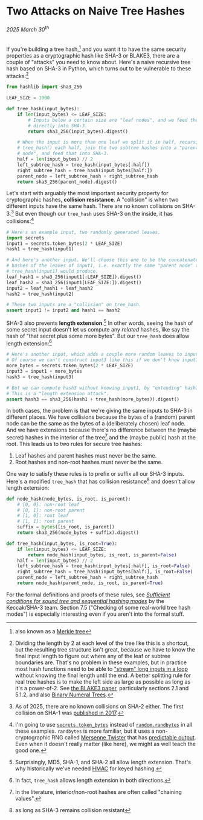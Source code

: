 # Two Attacks on Naive Tree Hashes
###### 2025 March 30<sup>th</sup>

If you're building a tree hash,[^merkle] and you want it to have the same
security properties as a cryptographic hash like SHA-3 or BLAKE3, there are a
couple of "attacks" you need to know about. Here's a naive recursive tree hash
based on SHA-3 in Python, which turns out to be vulnerable to these
attacks:[^structure]

[^merkle]: also known as a [Merkle tree]

[Merkle tree]: https://en.wikipedia.org/wiki/Merkle_tree

[^structure]: Dividing the length by 2 at each level of the tree like this is a
    shortcut, but the resulting tree structure isn't great, because we have to
    know the final input length to figure out where any of the leaf or subtree
    boundaries are. That's no problem in these examples, but in practice most
    hash functions need to be able to ["stream" long inputs in a loop][update]
    without knowing the final length until the end. A better splitting rule for
    real tree hashes is to make the left side as large as possible as long as
    it's a power-of-2. See [the BLAKE3 paper], particularly sections 2.1 and
    5.1.2, and also [Binary Numeral Trees].

[update]: https://docs.python.org/3/library/hashlib.html#hashlib.hash.update
[the BLAKE3 paper]: https://github.com/BLAKE3-team/BLAKE3-specs/blob/master/blake3.pdf
[Binary Numeral Trees]: https://github.com/BLAKE3-team/BLAKE3-specs/blob/master/blake3.pdf

```python
from hashlib import sha3_256

LEAF_SIZE = 1000

def tree_hash(input_bytes):
    if len(input_bytes) <= LEAF_SIZE:
        # Inputs below a certain size are "leaf nodes", and we feed them
        # directly into SHA-3.
        return sha3_256(input_bytes).digest()

    # When the input is more than one leaf we split it in half, recursively
    # tree_hash() each half, join the two subtree hashes into a "parent
    # node", and feed that into SHA-3.
    half = len(input_bytes) // 2
    left_subtree_hash = tree_hash(input_bytes[:half])
    right_subtree_hash = tree_hash(input_bytes[half:])
    parent_node = left_subtree_hash + right_subtree_hash
    return sha3_256(parent_node).digest()
```

Let's start with arguably the most important security property for
cryptographic hashes, **collision resistance**. A "collision" is when two
different inputs have the same hash. There are no known collisions on
SHA-3.[^collisions] But even though our `tree_hash` uses SHA-3 on the inside,
it has collisions:[^random]

[^collisions]: As of 2025, there are no known collisions on SHA-2 either. The
    first collision on SHA-1 was [published in 2017](https://shattered.io/).

[^random]: I'm going to use [`secrets.token_bytes`] instead of
    [`random.randbytes`] in all these examples. `randbytes` is more familiar,
    but it uses a non-cryptographic RNG called [Mersenne Twister] that has
    [predictable output]. Even when it doesn't really matter (like here), we
    might as well teach the good one.

[`random.randbytes`]: https://docs.python.org/3/library/random.html#random.randbytes
[`secrets.token_bytes`]: https://docs.python.org/3/library/secrets.html#secrets.token_bytes
[Mersenne Twister]: https://en.wikipedia.org/wiki/Mersenne_Twister
[predictable output]: https://github.com/oconnor663/mersenne_breaker

```python
# Here's an example input, two randomly generated leaves.
import secrets
input1 = secrets.token_bytes(2 * LEAF_SIZE)
hash1 = tree_hash(input1)

# And here's another input. We'll choose this one to be the concatenated
# hashes of the leaves of input1, i.e. exactly the same "parent node" that
# tree_hash(input1) would produce.
leaf_hash1 = sha3_256(input1[:LEAF_SIZE]).digest()
leaf_hash2 = sha3_256(input1[LEAF_SIZE:]).digest()
input2 = leaf_hash1 + leaf_hash2
hash2 = tree_hash(input2)

# These two inputs are a "collision" on tree_hash.
assert input1 != input2 and hash1 == hash2
```

SHA-3 also prevents **length extension**.[^extension] In other words, seeing
the hash of some secret input doesn't let us compute any _related_ hashes, like
say the hash of "that secret plus some more bytes". But our `tree_hash` does
allow length extension:[^both_directions]

[^extension]: Surprisingly, MD5, SHA-1, and SHA-2 all allow length extension.
    That's why historically we've needed [HMAC] for keyed hashing.

[HMAC]: https://en.wikipedia.org/wiki/HMAC

[^both_directions]: In fact, `tree_hash` allows length extension in both
    directions.

```python
# Here's another input, which adds a couple more random leaves to input1.
# Of course we can't construct input3 like this if we don't know input1.
more_bytes = secrets.token_bytes(2 * LEAF_SIZE)
input3 = input1 + more_bytes
hash3 = tree_hash(input3)

# But we can compute hash3 without knowing input1, by "extending" hash1.
# This is a "length extension attack".
assert hash3 == sha3_256(hash1 + tree_hash(more_bytes)).digest()
```

In both cases, the problem is that we're giving the same inputs to SHA-3 in
different places. We have collisions because the bytes of a (random) parent
node can be the same as the bytes of a (deliberately chosen) leaf node. And we
have extensions because there's no difference between the (maybe secret) hashes
in the interior of the tree[^cv] and the (maybe public) hash at the root. This
leads us to two rules for secure tree hashes:

[^cv]: In the literature, interior/non-root hashes are often called "chaining
    values".

1. Leaf hashes and parent hashes must never be the same.
2. Root hashes and non-root hashes must never be the same.

One way to satisfy these rules is to prefix or suffix all our SHA-3 inputs.
Here's a modified `tree_hash` that has collision resistance[^assuming] and
doesn't allow length extension:

[^assuming]: as long as SHA-3 remains collision resistant

```python
def node_hash(node_bytes, is_root, is_parent):
    # [0, 0]: non-root leaf
    # [0, 1]: non-root parent
    # [1, 0]: root leaf
    # [1, 1]: root parent
    suffix = bytes([is_root, is_parent])
    return sha3_256(node_bytes + suffix).digest()

def tree_hash(input_bytes, is_root=True):
    if len(input_bytes) <= LEAF_SIZE:
        return node_hash(input_bytes, is_root, is_parent=False)
    half = len(input_bytes) // 2
    left_subtree_hash = tree_hash(input_bytes[:half], is_root=False)
    right_subtree_hash = tree_hash(input_bytes[half:], is_root=False)
    parent_node = left_subtree_hash + right_subtree_hash
    return node_hash(parent_node, is_root, is_parent=True)
```

For the formal definitions and proofs of these rules, see [_Sufficient
conditions for sound tree and sequential hashing modes_][sufficient] by the
Keccak/SHA-3 team. Section 7.5 ("Checking of some real-world tree hash modes")
is especially interesting even if you aren't into the formal stuff.

[sufficient]: https://keccak.team/files/TreeHashing.pdf
